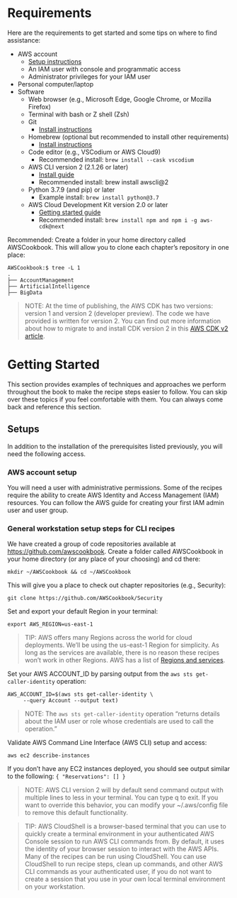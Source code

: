 # Requirements

Here are the requirements to get started and some tips on where to find assistance:

* AWS account
  * [Setup instructions](https://aws.amazon.com/premiumsupport/knowledge-center/create-and-activate-aws-account/)
  * An IAM user with console and programmatic access
  * Administrator privileges for your IAM user
* Personal computer/laptop
* Software
  * Web browser (e.g., Microsoft Edge, Google Chrome, or Mozilla Firefox)
  * Terminal with bash or Z shell (Zsh)
  * Git
    * [Install instructions](https://github.com/git-guides/install-git)
  * Homebrew (optional but recommended to install other requirements)
    * [Install instructions](https://docs.brew.sh/Installation)
  * Code editor (e.g., VSCodium or AWS Cloud9)
    * Recommended install: `brew install --cask vscodium`
  * AWS CLI version 2 (2.1.26 or later)
    * [Install guide](https://docs.aws.amazon.com/cli/latest/userguide/getting-started-install.html)
    * Recommended install: brew install awscli@2
  * Python 3.7.9 (and pip) or later
    * Example install: `brew install python@3.7`
  * AWS Cloud Development Kit version 2.0 or later
    * [Getting started guide](https://docs.aws.amazon.com/cdk/v2/guide/getting_started.html)
    * Recommended install: `brew install npm and npm i -g aws-cdk@next`

Recommended: Create a folder in your home directory called AWSCookbook. This will allow you to clone each chapter’s repository in one place:
```
AWSCookbook:$ tree -L 1
.
├── AccountManagement
├── ArtificialIntelligence
├── BigData
```

> NOTE: At the time of publishing, the AWS CDK has two versions: version 1 and version 2 (developer preview). The code we have provided is written for version 2. You can find out more information about how to migrate to and install CDK version 2 in this [AWS CDK v2 article](https://aws.amazon.com/blogs/developer/announcing-aws-cloud-development-kit-v2-developer-preview/).

# Getting Started
This section provides examples of techniques and approaches we perform throughout the book to make the recipe steps easier to follow. You can skip over these topics if you feel comfortable with them. You can always come back and reference this section.

##  Setups
In addition to the installation of the prerequisites listed previously, you will need the following access.

### AWS account setup
You will need a user with administrative permissions. Some of the recipes require the ability to create AWS Identity and Access Management (IAM) resources. You can follow the AWS guide for creating your first IAM admin user and user group.

### General workstation setup steps for CLI recipes
We have created a group of code repositories available at https://github.com/awscookbook. Create a folder called AWSCookbook in your home directory (or any place of your choosing) and cd there:
```
mkdir ~/AWSCookbook && cd ~/AWSCookbook
```
This will give you a place to check out chapter repositories (e.g., Security):
```
git clone https://github.com/AWSCookbook/Security
```
Set and export your default Region in your terminal:
```
export AWS_REGION=us-east-1
```

> TIP: AWS offers many Regions across the world for cloud deployments. We’ll be using the us-east-1 Region for simplicity. As long as the services are available, there is no reason these recipes won’t work in other Regions. AWS has a list of [Regions and services](https://aws.amazon.com/about-aws/global-infrastructure/regional-product-services/).

Set your AWS ACCOUNT_ID by parsing output from the `aws sts get-caller-identity` operation:
```
AWS_ACCOUNT_ID=$(aws sts get-caller-identity \
     --query Account --output text)
```

> NOTE: The `aws sts get-caller-identity` operation “returns details about the IAM user or role whose credentials are used to call the operation.”

Validate AWS Command Line Interface (AWS CLI) setup and access:
```
aws ec2 describe-instances
```

If you don’t have any EC2 instances deployed, you should see output similar to the following:
`
{
  "Reservations": []
}
`
> NOTE: AWS CLI version 2 will by default send command output with multiple lines to less in your terminal. You can type q to exit. If you want to override this behavior, you can modify your ~/.aws/config file to remove this default functionality.

> TIP: AWS CloudShell is a browser-based terminal that you can use to quickly create a terminal environment in your authenticated AWS Console session to run AWS CLI commands from. By default, it uses the identity of your browser session to interact with the AWS APIs. Many of the recipes can be run using CloudShell. You can use CloudShell to run recipe steps, clean up commands, and other AWS CLI commands as your authenticated user, if you do not want to create a session that you use in your own local terminal environment on your workstation.
